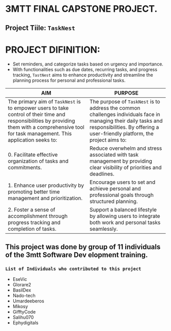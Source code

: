# 3MTT FINAL CAPSTONE PROJECT.

## Project Tiile: `TaskNest`

# PROJECT DIFINITION:
- Set reminders, and categorize tasks based on urgency and importance. 
- With functionalities such as due dates, recurring tasks, and progress tracking, `TastNest` aims to enhance productivity and streamline the planning process for personal and professional tasks.


| AIM | PURPOSE |
| ------ | ------ |
| The primary aim of `TaskNest` is to empower users to take control of their time and responsibilities by providing them with a comprehensive tool for task management. This application seeks to: |The purpose of `TaskNest` is to address the common challenges individuals face in managing their daily tasks and responsibilities. By offering a user-friendly platform, the project aims to:|
|0. Facilitate effective organization of tasks and commitments. |Reduce overwhelm and stress associated with task management by providing clear visibility of priorities and deadlines.|
|1. Enhance user productivity by promoting better time management and prioritization.|Encourage users to set and achieve personal and professional goals through structured planning.|
|2. Foster a sense of accomplishment through progress tracking and completion of tasks. |Support a balanced lifestyle by allowing users to integrate both work and personal tasks seamlessly.|


## This project was done by group of 11 individuals of the 3mtt Software Dev    elopment training.

### `List of Individuals who contributed to this project`
- EseVic
- Glorare2
- BasilDex
- Nado-tech
- Umardeeberos
- Mikosy
- GifftyCode
- Salihu070
- Ephydigitals






